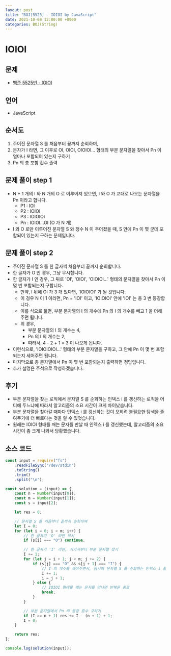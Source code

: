 ```yaml
---
layout: post
title: "BOJ[5525] - IOIOI by JavaScript"
date: 2021-10-08 12:00:00 +0900
categories: BOJ(String)
---
```


# IOIOI

## 문제

- [백준 5525번 - IOIOI](https://www.acmicpc.net/problem/5525)

## 언어

- JavaScript

## 순서도

1. 주어진 문자열 S 를 처음부터 끝까지 순회하며,
2. 문자가 I 라면, 그 이후로 OI, OIOI, OIOIOI... 형태의 부분 문자열을 찾아서 Pn 이 얼마나 포함되어 있는지 구하기
3. Pn 의 총 포함 횟수 출력

## 문제 풀이 step 1

- N + 1 개의 I 와 N 개의 O 로 이루어져 있으면, I 와 O 가 교대로 나오는 문자열을 Pn 이라고 합니다.
  - P1 : IOI
  - P2 : IOIOI
  - P3 : IOIOIOI
  - Pn : IOIOI...OI (O 가 N 개)
- I 와 O 로만 이루어진 문자열 S 와 정수 N 이 주어졌을 때, S 안에 Pn 이 몇 군데 포함되어 있는지 구하는 문제입니다.

## 문제 풀이 step 2

- 주어진 문자열 S 를 한 글자씩 처음부터 끝까지 순회합니다.
- 한 글자가 O 인 경우, 그냥 무시합니다.
- 한 글자가 I 인 경우, 그 뒤로 'OI', 'OIOI', 'OIOIOI...' 형태의 문자열을 찾아서 Pn 이 몇 번 포함되는지 구합니다.
  - 만약, I 뒤에 OI 가 3 개 있다면, 'IOIOIOI' 가 될 것입니다.
  - 이 경우 N 이 1 이라면, Pn = 'IOI' 이고, 'IOIOIOI' 안에 'IOI' 는 총 3 번 등장합니다.
  - 이를 식으로 풀면, 부분 문자열의 I 의 개수에 Pn 의 I 의 개수를 빼고 1 을 더해주면 됩니다.
  - 위 경우,
    - 부분 문자열의 I 의 개수는 4,
    - Pn 의 I 의 개수는 2,
    - 따라서, 4 - 2 + 1 = 3 이 나오게 됩니다.
- 이런식으로, 'IOIOIOIOI...' 형태의 부분 문자열을 구하고, 그 안에 Pn 이 몇 번 포함되는지 세어주면 됩니다.
- 마지막으로 총 문자열에서 Pn 이 몇 번 포함되는지 출력하면 정답입니다.
- 추가 설명은 주석으로 작성하겠습니다.

## 후기

- 부분 문자열을 찾는 로직에서 문자열 S 를 순회하는 인덱스 i 를 갱신하는 로직을 어디에 두느냐에 따라서 알고리즘의 소요 시간이 크게 차이났습니다.
- 부분 문자열을 찾아갈 때마다 인덱스 i 를 갱신하는 것이 오히려 불필요한 탐색을 줄여주기에 더 빠르다는 것을 알 수 있엇습니다.
- 원래는 IOIOI 형태를 깨는 문자를 만날 때 인덱스 i 를 갱신했는데, 알고리즘의 소요 시간이 좀 크게 나와서 당황했습니다.

## 소스 코드

```javascript
const input = require("fs")
	.readFileSync("/dev/stdin")
	.toString()
	.trim()
	.split("\n");

const solution = (input) => {
	const n = Number(input[0]);
	const m = Number(input[1]);
	const s = input[2];

	let res = 0;

	// 문자열 S 를 처음부터 끝까지 순회하며
	let I = 0;
	for (let i = 0; i < m; i++) {
		// 한 글자가 'O' 라면 무시
		if (s[i] === "O") continue;

		// 한 글자가 'I' 라면, 거기서부터 부분 문자열 찾기
		I += 1;
		for (let j = i + 1; j < m; j += 2) {
			if (s[j] === "O" && s[j + 1] === "I") {
				// I 의 개수를 세어주면서, 동시에 문자열 S 를 순회하는 인덱스 i 를 갱신
				I += 1;
				i = j + 1;
			} else {
				// IOIOI 형태를 깨는 문자를 만나면 반복문 종료
				break;
			}
		}

		// 부분 문자열에서 Pn 의 등장 횟수 구하기
		if (I >= n + 1) res += I - (n + 1) + 1;
		I = 0;
	}

	return res;
};

console.log(solution(input));
```
